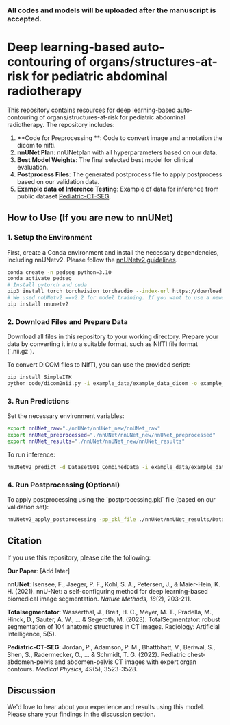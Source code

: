 
### All codes and models will be uploaded after the manuscript is accepted.


# Deep learning-based auto-contouring of organs/structures-at-risk for pediatric abdominal radiotherapy 

This repository contains resources for deep learning-based auto-contouring of organs/structures-at-risk for pediatric abdominal radiotherapy. The repository includes:

1. **Code for Preprocessing **: Code to convert image and annotation the dicom to nifti.
2. **nnUNet Plan**: nnUNetplan with all hyperparameters based on our data.
3. **Best Model Weights**: The final selected best model for clinical evaluation.
4. **Postprocess Files**: The generated postprocess file to apply postprocess based on our validation data. 
5. **Example data of Inference Testing**: Example of data for inference from public dataset [Pediatric-CT-SEG](https://www.cancerimagingarchive.net/collection/pediatric-ct-seg/).




## How to Use (If you are new to nnUNet)

### 1. Setup the Environment

First, create a Conda environment and install the necessary dependencies, including nnUNetv2. Please follow the [nnUNetv2 guidelines](https://github.com/MIC-DKFZ/nnUNet).

```bash
conda create -n pedseg python=3.10
conda activate pedseg
# Install pytorch and cuda
pip3 install torch torchvision torchaudio --index-url https://download.pytorch.org/whl/cu118
# We used nnUNetv2 ==v2.2 for model training. If you want to use a newer version of nnUNetv2 for inference, it is also okay.
pip install nnunetv2
```

### 2. Download Files and Prepare Data

Download all files in this repository to your working directory. Prepare your data by converting it into a suitable format, such as NIfTI file format (\`.nii.gz\`).

To convert DICOM files to NIfTI, you can use the provided script:

```bash
pip install SimpleITK
python code/dicom2nii.py -i example_data/example_data_dicom -o example_data/example_data_nifti
```

### 3. Run Predictions

Set the necessary environment variables:
```bash
export nnUNet_raw="./nnUNet/nnUNet_new/nnUNet_raw"
export nnUNet_preprocessed="./nnUNet/nnUNet_new/nnUNet_preprocessed"
export nnUNet_results="./nnUNet/nnUNet_new/nnUNet_results"
```

To run inference:

```bash
nnUNetv2_predict -d Dataset001_CombinedData -i example_data/example_data_nifti -o nnUNet_prediction/example_data -f 1 -c 3d_fullres -p PlanfromUMCU -chk checkpoint_best.pth
```

### 4. Run Postprocessing (Optional)

To apply postprocessing using the \`postprocessing.pkl\` file (based on our validation set):

```bash
nnUNetv2_apply_postprocessing -pp_pkl_file ./nnUNet/nnUNet_results/Dataset001_CombinedData/nnUNetTrainer__nnUNetPlans__3d_fullres/fold_0/validation/postprocessing.pkl -i nnUNet_prediction/no_postprocess -o nnUNet_prediction/with_postprocess
```






## Citation

If you use this repository, please cite the following:

**Our Paper**:
[Add later]


**nnUNet**:
Isensee, F., Jaeger, P. F., Kohl, S. A., Petersen, J., & Maier-Hein, K. H. (2021). nnU-Net: a self-configuring method for deep learning-based biomedical image segmentation. *Nature Methods, 18*(2), 203-211.

**Totalsegmentator**:
Wasserthal, J., Breit, H. C., Meyer, M. T., Pradella, M., Hinck, D., Sauter, A. W., ... & Segeroth, M. (2023). TotalSegmentator: robust segmentation of 104 anatomic structures in CT images. Radiology: Artificial Intelligence, 5(5).

**Pediatric-CT-SEG**:
Jordan, P., Adamson, P. M., Bhattbhatt, V., Beriwal, S., Shen, S., Radermecker, O., ... & Schmidt, T. G. (2022). Pediatric chest-abdomen-pelvis and abdomen-pelvis CT images with expert organ contours. *Medical Physics, 49*(5), 3523-3528.





## Discussion

We'd love to hear about your experience and results using this model. Please share your findings in the discussion section.

